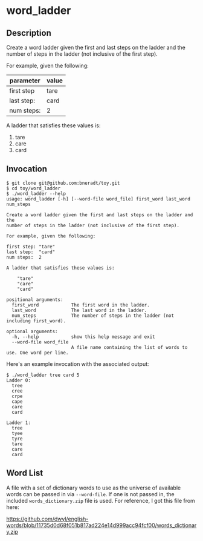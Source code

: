 # word\_ladder

## Description
Create a word ladder given the first and last steps on the ladder and the
number of steps in the ladder (not inclusive of the first step).

For example, given the following:

parameter  | value
---------  | -----
first step | tare
last step: | card
num steps: | 2

A ladder that satisfies these values is:

1. tare
1. care
1. card

## Invocation

```
$ git clone git@github.com:bneradt/toy.git
$ cd toy/word_ladder
$ ./word_ladder --help
usage: word_ladder [-h] [--word-file word_file] first_word last_word num_steps

Create a word ladder given the first and last steps on the ladder and the
number of steps in the ladder (not inclusive of the first step).

For example, given the following:

first step: "tare"
last step:  "card"
num steps:  2

A ladder that satisfies these values is:

    "tare"
    "care"
    "card"

positional arguments:
  first_word            The first word in the ladder.
  last_word             The last word in the ladder.
  num_steps             The number of steps in the ladder (not including first_word).

optional arguments:
  -h, --help            show this help message and exit
  --word-file word_file
                        A file name containing the list of words to use. One word per line.

```

Here's an example invocation with the associated output:

```
$ ./word_ladder tree card 5
Ladder 0:
  tree
  cree
  crpe
  cape
  care
  card

Ladder 1:
  tree
  tyee
  tyre
  tare
  care
  card
```


## Word List

A file with a set of dictionary words to use as the universe of available words
can be passed in via `--word-file`. If one is not passed in, the included
`words_dictionary.zip` file is used. For reference, I got this file from here:

https://github.com/dwyl/english-words/blob/11735d0d68f051b817ad224e14d999acc94fcf00/words_dictionary.zip
